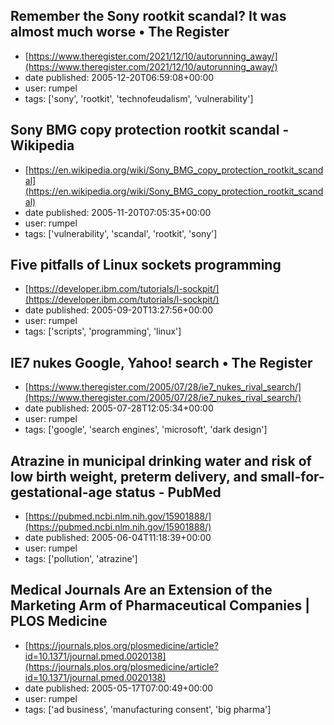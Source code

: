 ## Remember the Sony rootkit scandal? It was almost much worse • The Register
 - [https://www.theregister.com/2021/12/10/autorunning_away/](https://www.theregister.com/2021/12/10/autorunning_away/)
 - date published: 2005-12-20T06:59:08+00:00
 - user: rumpel
 - tags: ['sony', 'rootkit', 'technofeudalism', 'vulnerability']

## Sony BMG copy protection rootkit scandal - Wikipedia
 - [https://en.wikipedia.org/wiki/Sony_BMG_copy_protection_rootkit_scandal](https://en.wikipedia.org/wiki/Sony_BMG_copy_protection_rootkit_scandal)
 - date published: 2005-11-20T07:05:35+00:00
 - user: rumpel
 - tags: ['vulnerability', 'scandal', 'rootkit', 'sony']

## Five pitfalls of Linux sockets programming
 - [https://developer.ibm.com/tutorials/l-sockpit/](https://developer.ibm.com/tutorials/l-sockpit/)
 - date published: 2005-09-20T13:27:56+00:00
 - user: rumpel
 - tags: ['scripts', 'programming', 'linux']

## IE7 nukes Google, Yahoo! search • The Register
 - [https://www.theregister.com/2005/07/28/ie7_nukes_rival_search/](https://www.theregister.com/2005/07/28/ie7_nukes_rival_search/)
 - date published: 2005-07-28T12:05:34+00:00
 - user: rumpel
 - tags: ['google', 'search engines', 'microsoft', 'dark design']

## Atrazine in municipal drinking water and risk of low birth weight, preterm delivery, and small-for-gestational-age status - PubMed
 - [https://pubmed.ncbi.nlm.nih.gov/15901888/](https://pubmed.ncbi.nlm.nih.gov/15901888/)
 - date published: 2005-06-04T11:18:39+00:00
 - user: rumpel
 - tags: ['pollution', 'atrazine']

## Medical Journals Are an Extension of the Marketing Arm of Pharmaceutical Companies | PLOS Medicine
 - [https://journals.plos.org/plosmedicine/article?id=10.1371/journal.pmed.0020138](https://journals.plos.org/plosmedicine/article?id=10.1371/journal.pmed.0020138)
 - date published: 2005-05-17T07:00:49+00:00
 - user: rumpel
 - tags: ['ad business', 'manufacturing consent', 'big pharma']

